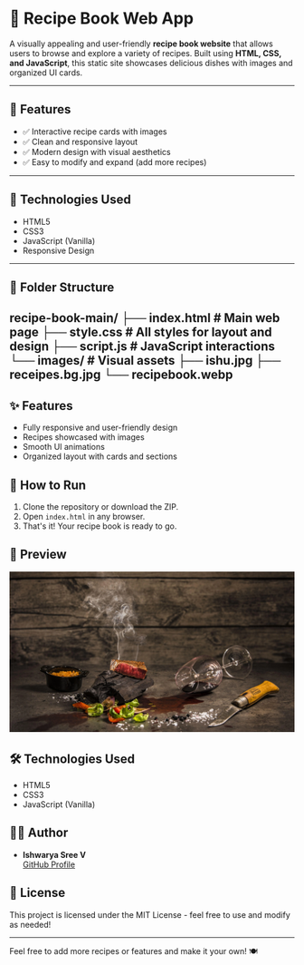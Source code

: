 # 🥘 Recipe Book Web App

A visually appealing and user-friendly **recipe book website** that allows users to browse and explore a variety of recipes. Built using **HTML, CSS, and JavaScript**, this static site showcases delicious dishes with images and organized UI cards.

---

## 🚀 Features

- ✅ Interactive recipe cards with images  
- ✅ Clean and responsive layout  
- ✅ Modern design with visual aesthetics  
- ✅ Easy to modify and expand (add more recipes)

---

## 🧪 Technologies Used

- HTML5  
- CSS3  
- JavaScript (Vanilla)  
- Responsive Design

---

## 📁 Folder Structure

recipe-book-main/
├── index.html # Main web page
├── style.css # All styles for layout and design
├── script.js # JavaScript interactions
└── images/ # Visual assets
├── ishu.jpg
├── receipes.bg.jpg
└── recipebook.webp
---

## ✨ Features

- Fully responsive and user-friendly design
- Recipes showcased with images
- Smooth UI animations
- Organized layout with cards and sections

## 🚀 How to Run

1. Clone the repository or download the ZIP.
2. Open `index.html` in any browser.
3. That's it! Your recipe book is ready to go.

## 📸 Preview

![Recipe Book Preview](./images/recipebook.webp)

## 🛠️ Technologies Used

- HTML5
- CSS3
- JavaScript (Vanilla)

## 🙋‍♀️ Author

- **Ishwarya Sree V**  
  [GitHub Profile](https://github.com/ishwaryasree2320)

## 📄 License

This project is licensed under the MIT License - feel free to use and modify as needed!

---

Feel free to add more recipes or features and make it your own! 🍽️
